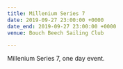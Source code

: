 ```yaml
---
title: Millenium Series 7
date: 2019-09-27 23:00:00 +0000
date_end: 2019-09-27 23:00:00 +0000
venue: Bouch Beech Sailing Club

---
```

Millenium Series 7, one day event.